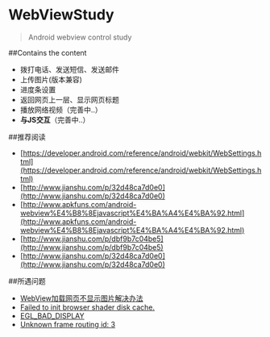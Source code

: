 # WebViewStudy
> Android webview control study

##Contains the content

 - 拨打电话、发送短信、发送邮件
 - 上传图片(版本兼容)
 - 进度条设置
 - 返回网页上一层、显示网页标题
 - 播放网络视频（完善中..）
 - **与JS交互**（完善中..）

##推荐阅读
 - [https://developer.android.com/reference/android/webkit/WebSettings.html](https://developer.android.com/reference/android/webkit/WebSettings.html)
 - [http://www.jianshu.com/p/32d48ca7d0e0](http://www.jianshu.com/p/32d48ca7d0e0)
 - [http://www.apkfuns.com/android-webview%E4%B8%8Ejavascript%E4%BA%A4%E4%BA%92.html](http://www.apkfuns.com/android-webview%E4%B8%8Ejavascript%E4%BA%A4%E4%BA%92.html)
 - [http://www.jianshu.com/p/dbf9b7c04be5](http://www.jianshu.com/p/dbf9b7c04be5)
 - [http://www.jianshu.com/p/32d48ca7d0e0](http://www.jianshu.com/p/32d48ca7d0e0)

 
##所遇问题
 - [WebView加载网页不显示图片解决办法](http://blog.csdn.net/u013320868/article/details/52837671)
 - [Failed to init browser shader disk cache.](https://chromium.googlesource.com/chromium/src/+/dc26192a317d9511ce983fd4b26b1130fe25761a)
 - [EGL_BAD_DISPLAY](http://forum.xda-developers.com/showthread.php?t=2212632)
 - [Unknown frame routing id: 3](https://chromium.googlesource.com/chromium/src.git/+/46.0.2478.0/content/browser/android/java/gin_java_bridge_message_filter.cc)